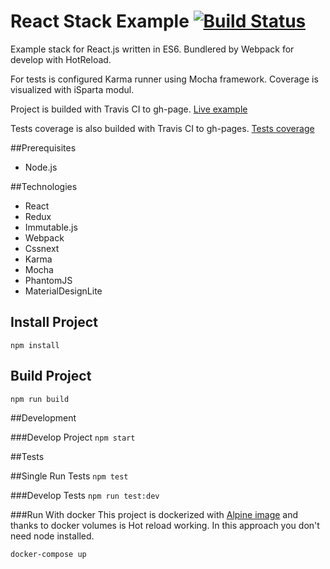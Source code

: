 # React Stack Example [![Build Status](https://travis-ci.org/TondaHack/react-stack.svg?branch=master)](https://travis-ci.org/TondaHack/react-stack)

Example stack for React.js written in ES6. Bundlered by Webpack for develop with HotReload.

For tests is configured Karma runner using Mocha framework. Coverage is visualized with iSparta modul. 

Project is builded with Travis CI to gh-page. [Live example](http://tondahack.github.io/react-stack/)

Tests coverage is also builded with Travis CI to gh-pages. [Tests coverage](http://tondahack.github.io/react-stack/coverage/)

##Prerequisites
- Node.js

##Technologies
- React
- Redux
- Immutable.js
- Webpack
- Cssnext
- Karma
- Mocha
- PhantomJS
- MaterialDesignLite

## Install Project
`npm install`

## Build Project
`npm run build`

##Development

###Develop Project
 `npm start`

##Tests

##Single Run Tests
 `npm test`

###Develop Tests
 `npm run test:dev`
 
###Run With docker
 This project is dockerized with [Alpine image](https://hub.docker.com/_/alpine/) and thanks to docker volumes is Hot reload working. 
 In this approach you don't need node installed.

 `docker-compose up`



